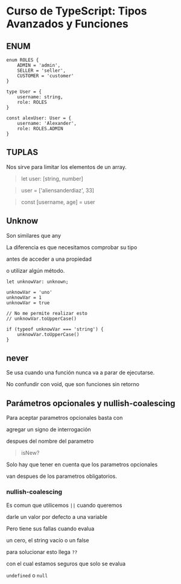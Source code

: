 # Curso de TypeScript: Tipos Avanzados y Funciones

## ENUM

	enum ROLES {
		ADMIN = 'admin',
		SELLER = 'seller',
		CUSTOMER = 'customer'
	}

	type User = {
		username: string,
		role: ROLES
	}

	const alexUser: User = {
		username: 'Alexander',
		role: ROLES.ADMIN
	}

## TUPLAS

Nos sirve para limitar los elementos de un array.

> let user: [string, number]

> user = ['aliensanderdiaz', 33]

> const [username, age] = user

## Unknow

Son similares que any

La diferencia es que necesitamos comprobar su tipo

antes de acceder a una propiedad

o utilizar algún método.

	let unknowVar: unknown;

	unknowVar = 'uno'
	unknowVar = 1
	unknowVar = true

	// No me permite realizar esto
	// unknowVar.toUpperCase()

	if (typeof unknowVar === 'string') {
		unknowVar.toUpperCase()
	}


## never

Se usa cuando una función nunca va a parar de ejecutarse.

No confundir con void, que son funciones sin retorno

## Parámetros opcionales y nullish-coalescing

Para aceptar parametros opcionales basta con 

agregar un signo de interrogación 

despues del nombre del parametro

> isNew?

Solo hay que tener en cuenta que los parametros opcionales

van despues de los parametros obligatorios.

### nullish-coalescing

Es comun que utilicemos `||` cuando queremos 

darle un valor por defecto a una variable

Pero tiene sus fallas cuando evalua 

un cero, el string vacío o un false

para solucionar esto llega `??`

con el cual estamos seguros que solo se evalua 

`undefined` o `null`
